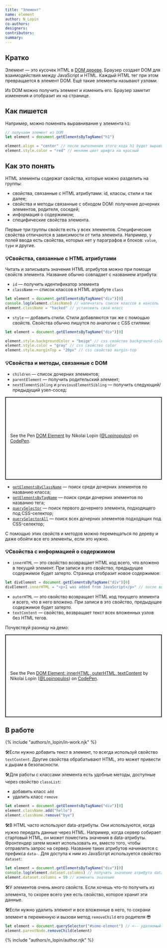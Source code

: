 ```yaml
---
title: "Элемент"
name: element
author: N_Lopin
co-authors:
designers:
contributors:
summary:
---
```


## Кратко

Элемент — это кусочек HTML в [DOM дереве](/js/doka/dom/#из-чего-состоит-dom). Браузер создает DOM для взаимодействия между JavaScript и HTML. Каждый HTML тег при этом превращается в элемент DOM. Ещё такие элементы называют _узлами._

Из DOM можно получить элемент и изменить его. Браузер заметит изменения и отобразит их на странице.

## Как пишется

Например, можно поменять выравнивание у элемента `h1`:

```js
// получаем элемент из DOM
let element = document.getElementsByTagName("h1")

element.align = "center" // после выполнения этого кода h1 будет выравнивать текст по центру
element.style.color = "red" // меняем цвет шрифта на красный
```

## Как это понять

HTML элементы содержат свойства, которые можно разделить на группы:

- свойства, связанные с HTML атрибутами: id, классы, стили и так далее;
- свойства и методы связанные с обходом DOM: получение дочерних элементов, родителя, соседей;
- информация о содержимом;
- специфические свойства элемента.

Первые три группы свойств есть у всех элементов. Специфические свойства отличаются в зависимости от типа элемента. Например, у полей ввода есть свойства, которых нет у параграфов и блоков: `value`, `type` и другие.

### 💡Свойства, связанные с HTML атрибутами

Читать и записывать значения HTML атрибутов можно при помощи свойств элемента. Название обычно совпадает с названием атрибута:

- `id` — получить идентификатор элемента
- `className` — список классов в HTML атрибуте `class`

```js
let element = document.getElementsByTagName("div")[0]
console.log(element.className) // напечатать список классов в консоль
element.className = "hacked" // установить свой класс
```

- `style` — добавить стили. Стили добавляются так же с помощью свойств. Свойства обычно пишутся по аналогии с CSS стилями:

```js
let element = document.getElementsByTagName("div")[0]

element.style.backgroundColor = "beige" // css свойство background-color
element.style.color = "gray" // css свойство color
element.style.marginTop = "20px" // css свойство margin-top
```

### 💡Свойства и методы, связанные с DOM

- `children` — список дочерних элементов;
- `parentElement` — получить родительский элемент;
- `nextElementSibling` и `previousElementSibling` — получить следующий/предыдущий узел-сосед:

<p class="codepen" data-height="265" data-theme-id="light" data-default-tab="js,result" data-user="Lopinopulos" data-slug-hash="rEmwoo" style="height: 265px; box-sizing: border-box; display: flex; align-items: center; justify-content: center; border: 2px solid; margin: 1em 0; padding: 1em;" data-pen-title="DOM Element">
  <span>See the Pen <a href="https://codepen.io/Lopinopulos/pen/rEmwoo">
  DOM Element</a> by Nikolai Lopin (<a href="https://codepen.io/Lopinopulos">@Lopinopulos</a>)
  on <a href="https://codepen.io">CodePen</a>.</span>
</p>

- [`getElementsByClassName`](/js/doka/getelementsbyclassname/) — поиск среди дочерних элементов по названию класса;
- [`getElementsByTagName`](/js/doka/getelementsbytagname/) — поиск среди дочерних элементов по названию тега;
- [`querySelector`](/js/doka/query-selector/) — поиск первого дочернего элемента, подходящего под CSS-селектор;
- [`querySelectorAll`](/js/doka/query-selector-all/) — поиск всех дочерних элементов подходящих под CSS-селектор;

С помощью этих свойств и методов можно перемещаться по дереву и даже обойти все его элементы, если это нужно.

### 💡Свойства с информацией о содержимом

- `innerHTML` — это свойство возвращает HTML код всего, что вложено в текущий элемент. При записи в это свойство, предыдущее содержимое будет затерто. Страница отобразит новое содержимое:

```js
let divElement = document.getElementsByTagName("div")[0]
divElement.innerHTML = "<p>I was added from JavaScript</p>" // после выполнения этого кода, на странице отобразится параграф с указанным текстом
```

- `outerHTML` — это свойство возвращает HTML код текущего элемента и всего, что в него вложено. При записи в это свойство, предыдущее содержимое будет затерто.
- `textContent` — свойство, возвращает текст всех вложенных узлов без HTML тегов.

Почувствуй разницу на демо:

<p class="codepen" data-height="265" data-theme-id="light" data-default-tab="js,result" data-user="Lopinopulos" data-slug-hash="MMmvvd" style="height: 265px; box-sizing: border-box; display: flex; align-items: center; justify-content: center; border: 2px solid; margin: 1em 0; padding: 1em;" data-pen-title="DOM Element: innerHTML, outerHTML, textContent">
  <span>See the Pen <a href="https://codepen.io/Lopinopulos/pen/MMmvvd">
  DOM Element: innerHTML, outerHTML, textContent</a> by Nikolai Lopin (<a href="https://codepen.io/Lopinopulos">@Lopinopulos</a>)
  on <a href="https://codepen.io">CodePen</a>.</span>
</p>
<script async src="https://static.codepen.io/assets/embed/ei.js"></script>

## В работе

{% include "authors/n_lopin/in-work.njk" %}

🛠Если нужно добавить текст в элемент, то всегда используй свойство `textContent`. Другие свойства обрабатывают HTML, это может привести к дырам в безопасности.

🛠Для работы с классами элемента есть удобные методы, доступные через свойство `classList`:

- добавить класс `add`
- удалить класс `remove`

```js
let element = document.getElementsByTagName("div")[0]
element.className.add("hello")
element.className.remove("bye")
```

🛠В HTML часто используют data-атрибуты. Они используются, когда нужно передать данные через HTML. Например, когда сервер собирает стартовый HTML, он может поместить значения в data-атрибуты. Фронтендер затем может использовать их, вместо того, чтобы отправлять запрос на сервер. Название таких атрибутов начинаются с префикса `data-`. Для доступа к ним из JavaScript используется свойство `dataset`:

```js
let element = document.getElementsByTagName("div")[0]
console.log(element.dataset.columns) // получить значение атрибута data-columns тега div
element.dataset.columns = 99 // изменить значение
```

🛠У элементов очень много свойств. Если хочешь что-то получить из элемента, то скорее всего уже есть свойство, которое хранит эти данные.

🛠Если нужно удалить элемент и все вложенные в него, то сохрани элемент в переменную и вызови метод `removeChild` его родителя 😎

```js
let element = document.querySelector("#some-element") // <-- удаляемый элемент
element.parentNode.removeChild(element)
```

{% include "authors/n_lopin/author.njk" %}
